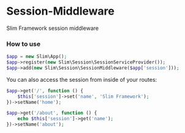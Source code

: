 # Session-Middleware

Slim Framework session middleware

### How to use

```php
$app = new Slim\App();
$app->register(new Slim\Session\SessionServiceProvider());
$app->add(new Slim\Session\SessionMiddleware($app['session']));
```

You can also access the session from inside of your routes:

```php
$app->get('/', function () {
    $this['session']->set('name', 'Slim Framework');
})->setName('home');

$app->get('/about', function () {
    echo $this['session']->get('name');
})->setName('about');
```